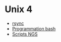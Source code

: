
# Unix 4

- [rsync](rsync.md)
- [Programmation bash](scripting.md)
- [Scripts NGS](scripts_ngs.md)
